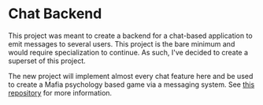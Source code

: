# Chat Backend

This project was meant to create a backend for a chat-based application to emit messages to several users.
This project is the bare minimum and would require specialization to continue. As such, I've decided to create a superset of this project.

The new project will implement almost every chat feature here and be used to create a Mafia psychology based game via a messaging system.
See [this repository](https://github.com/CoderSudaWuda/mafia-backend) for more information.
